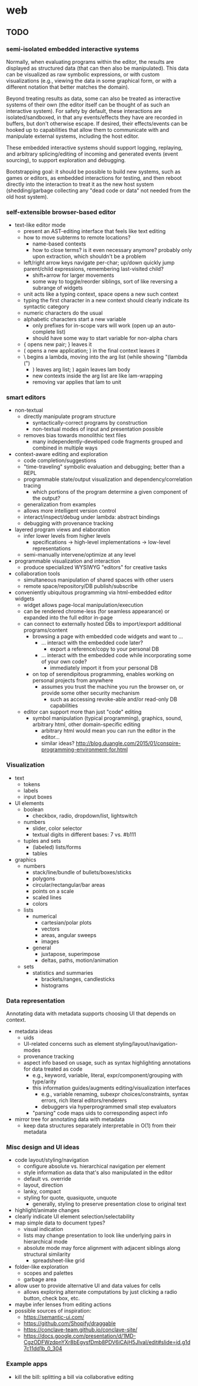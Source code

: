 # web

## TODO

### semi-isolated embedded interactive systems

Normally, when evaluating programs within the editor, the results are displayed as structured data (that can then also be manipulated).  This data can be visualized as raw symbolic expressions, or with custom visualizations (e.g., viewing the data in some graphical form, or with a different notation that better matches the domain).

Beyond treating results as data, some can also be treated as interactive systems of their own (the editor itself can be thought of as such an interactive system).  For safety by default, these interactions are isolated/sandboxed, in that any events/effects they have are recorded in buffers, but don't otherwise escape.  If desired, their effects/events can be hooked up to capabilities that allow them to communicate with and manipulate external systems, including the host editor.

These embedded interactive systems should support logging, replaying, and arbitrary splicing/editing of incoming and generated events (event sourcing), to support exploration and debugging.

Bootstrapping goal: it should be possible to build new systems, such as games or editors, as embedded interactions for testing, and then reboot directly into the interaction to treat it as the new host system (shedding/garbage collecting any "dead code or data" not needed from the old host system).


### self-extensible browser-based editor

* text-like editor mode
  * present an AST-editing interface that feels like text editing
  * how to move subterms to remote locations?
    * name-based contexts
    * how to close terms? is it even necessary anymore? probably only upon extraction, which shouldn't be a problem
  * left/right arrow keys navigate per-char; up/down quickly jump parent/child expressions, remembering last-visited child?
    * shift+arrow for larger movements
    * some way to toggle/reorder siblings, sort of like reversing a subrange of widgets
  * unit acts like a typing context, space opens a new such context
  * typing the first character in a new context should clearly indicate its syntactic category
  * numeric characters do the usual
  * alphabetic characters start a new variable
    * only prefixes for in-scope vars will work (open up an auto-complete list)
    * should have some way to start variable for non-alpha chars
  * { opens new pair; } leaves it
  * ( opens a new application; ) in the final context leaves it
  * \ begins a lambda, moving into the arg list (while showing "(lambda (")
    * ) leaves arg list; ) again leaves lam body
    * new contexts inside the arg list are like lam-wrapping
    * removing var applies that lam to unit


### smart editors
* non-textual
  * directly manipulate program structure
    * syntactically-correct programs by construction
    * non-textual modes of input and presentation possible
  * removes bias towards monolithic text files
    * many independently-developed code fragments grouped and combined in multiple ways
* context-aware editing and exploration
  * code completion/suggestions
  * "time-traveling" symbolic evaluation and debugging; better than a REPL
  * programmable state/output visualization and dependency/correlation tracing
    * which portions of the program determine a given component of the output?
  * generalization from examples
  * allows more intelligent version control
  * interact/inspect/debug under lambda: abstract bindings
  * debugging with provenance tracking
* layered program views and elaboration
  * infer lower levels from higher levels
    * specifications -> high-level implementations -> low-level representations
  * semi-manually intervene/optimize at any level
* programmable visualization and interaction
  * produce specialized WYSIWYG "editors" for creative tasks
* collaboration tools
  * simultaneous manipulation of shared spaces with other users
  * remote space/repository/DB publish/subscribe
* conveniently ubiquitous programming via html-embedded editor widgets
  * widget allows page-local manipulation/execution
  * can be rendered chrome-less (for seamless appearance) or expanded into the full editor in-page
  * can connect to externally hosted DBs to import/export additional programs/content
    * browsing a page with embedded code widgets and want to ...
      * ... interact with the embedded code later?
        * export a reference/copy to your personal DB
      * ... interact with the embedded code while incorporating some of your own code?
        * immediately import it from your personal DB
    * on top of serendipitous programming, enables working on personal projects from anywhere
      * assumes you trust the machine you run the browser on, or provide some other security mechanism
        * such as accessing revoke-able and/or read-only DB capabilities
  * editor can support more than just "code" editing
    * symbol manipulation (typical programming), graphics, sound, arbitrary html, other domain-specific editing
      * arbitrary html would mean you can run the editor in the editor...
      * similar ideas? http://blog.duangle.com/2015/01/conspire-programming-environment-for.html


### Visualization

* text
  * tokens
  * labels
  * input boxes
* UI elements
  * boolean
    * checkbox, radio, dropdown/list, lightswitch
  * numbers
    * slider, color selector
    * textual digits in different bases: 7 vs. #b111
  * tuples and sets
    * (labeled) lists/forms
    * tables
* graphics
  * numbers
    * stack/line/bundle of bullets/boxes/sticks
    * polygons
    * circular/rectangular/bar areas
    * points on a scale
    * scaled lines
    * colors
  * lists
    * numerical
      * cartesian/polar plots
      * vectors
      * areas, angular sweeps
      * images
    * general
      * juxtapose, superimpose
      * deltas, paths, motion/animation
  * sets
    * statistics and summaries
      * brackets/ranges, candlesticks
      * histograms


### Data representation

Annotating data with metadata supports choosing UI that depends on context.

* metadata ideas
  * uids
  * UI-related concerns such as element styling/layout/navigation-modes
  * provenance tracking
  * aspect info based on usage, such as syntax highlighting annotations for data treated as code
    * e.g., keyword, variable, literal, expr/component/grouping with type/arity
    * this information guides/augments editing/visualization interfaces
      * e.g., variable renaming, subexpr choices/constraints, syntax errors, rich literal editors/renderers
      * debuggers via hyperprogrammed small step evaluators
    * "parsing" code maps uids to corresponding aspect info
* mirror tree for annotating data with metadata
  * keep data structures separately interpretable in O(1) from their metadata


### Misc design and UI ideas

* code layout/styling/navigation
  * configure absolute vs. hierarchical navigation per element
  * style information as data that's also manipulated in the editor
  * default vs. override
  * layout, direction
  * lanky, compact
  * styling for quote, quasiquote, unquote
    * generally, styling to preserve presentation close to original text
* highlight/animate changes
* clearly indicate UI element selection/selectability
* map simple data to document types?
  * visual indication
  * lists may change presentation to look like underlying pairs in hierarchical mode
  * absolute mode may force alignment with adjacent siblings along structural similarity
    * spreadsheet-like grid
* folder-like exploration
  * scopes and palettes
  * garbage area
* allow user to provide alternative UI and data values for cells
  * allows exploring alternate computations by just clicking a radio button, check box, etc.
* maybe infer lenses from editing actions
* possible sources of inspiration:
  * https://semantic-ui.com/
  * https://github.com/Shopify/draggable
  * https://conclave-team.github.io/conclave-site/
  * https://docs.google.com/presentation/d/1MD-CgzODFWzdpnYXr8bEgysfDmb8PDV6iCAjH5JIvaI/edit#slide=id.g1d7c11dd1b_0_304


### Example apps

* kill the bill: splitting a bill via collaborative editing
